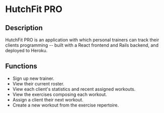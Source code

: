 # HutchFit PRO

## Description

HutchFit PRO is an application with which personal trainers can track their clients programming --
built with a React frontend and Rails
backend, and deployed to Heroku.

## Functions

  * Sign up new trainer. 
  * View their current roster.
  * View each client's statistics and recent assigned workouts.
  * View the exercises composing each workout. 
  * Assign a client their next workout.
  * Create a new workout from the exercise repertoire.

